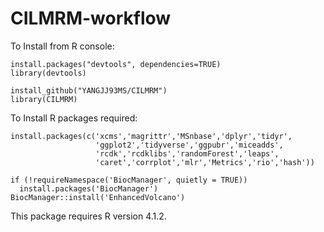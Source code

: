 # CILMRM-workflow

To Install from R console:

````
install.packages("devtools", dependencies=TRUE)
library(devtools) 

install_github("YANGJJ93MS/CILMRM")
library(CILMRM)
````


To Install R packages required:

````
install.packages(c('xcms','magrittr','MSnbase','dplyr','tidyr',
                   'ggplot2','tidyverse','ggpubr','miceadds',
                   'rcdk','rcdklibs','randomForest','leaps',
                   'caret','corrplot','mlr','Metrics','rio','hash'))
                   
if (!requireNamespace('BiocManager', quietly = TRUE))
  install.packages('BiocManager')
BiocManager::install('EnhancedVolcano')
````


This package requires R version 4.1.2.
